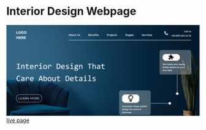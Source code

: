 
# Interior Design Webpage

![Live Site Image](./images/image.png)
[live page](https://lovely-malabi-67785f.netlify.app/)
